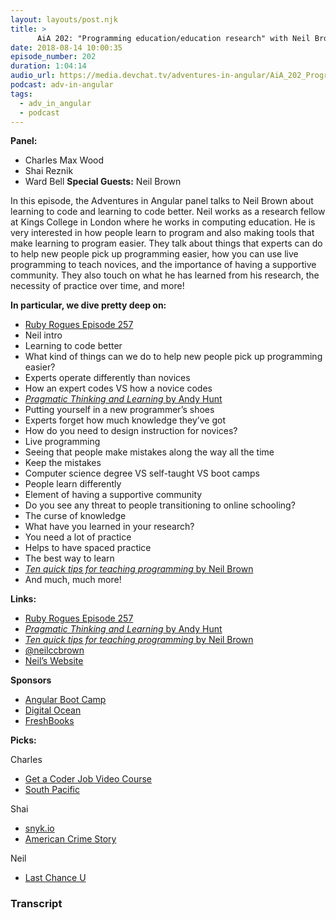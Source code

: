 ```yaml
---
layout: layouts/post.njk
title: >
      AiA 202: "Programming education/education research" with Neil Brown
date: 2018-08-14 10:00:35
episode_number: 202
duration: 1:04:14
audio_url: https://media.devchat.tv/adventures-in-angular/AiA_202_Programming_education_education_research_with_Neil_Brown.mp3
podcast: adv-in-angular
tags: 
  - adv_in_angular
  - podcast
---
```


 **Panel:**

- Charles Max Wood
- Shai Reznik
- Ward Bell
**Special Guests:** Neil Brown

In this episode, the Adventures in Angular panel talks to Neil Brown about learning to code and learning to code better. Neil works as a research fellow at Kings College in London where he works in computing education. He is very interested in how people learn to program and also making tools that make learning to program easier. They talk about things that experts can do to help new people pick up programming easier, how you can use live programming to teach novices, and the importance of having a supportive community. They also touch on what he has learned from his research, the necessity of practice over time, and more!

**In particular, we dive pretty deep on:**

- [Ruby Rogues Episode 257](https://devchat.tv/ruby-rogues/257-rr-learning-and-training-with-neil-brown/)
- Neil intro
- Learning to code better
- What kind of things can we do to help new people pick up programming easier?
- Experts operate differently than novices
- How an expert codes VS how a novice codes
- [_Pragmatic Thinking and Learning_ by Andy Hunt](https://pragprog.com/book/ahptl/pragmatic-thinking-and-learning)
- Putting yourself in a new programmer’s shoes
- Experts forget how much knowledge they’ve got
- How do you need to design instruction for novices?
- Live programming
- Seeing that people make mistakes along the way all the time
- Keep the mistakes
- Computer science degree VS self-taught VS boot camps
- People learn differently
- Element of having a supportive community
- Do you see any threat to people transitioning to online schooling?
- The curse of knowledge
- What have you learned in your research?
- You need a lot of practice
- Helps to have spaced practice
- The best way to learn
- [_Ten quick tips for teaching programming_ by Neil Brown](http://journals.plos.org/ploscompbiol/article?id=10.1371/journal.pcbi.1006023)
- And much, much more! 

**Links:**

- [Ruby Rogues Episode 257](https://devchat.tv/ruby-rogues/257-rr-learning-and-training-with-neil-brown/)
- [_Pragmatic Thinking and Learning_ by Andy Hunt](https://pragprog.com/book/ahptl/pragmatic-thinking-and-learning)
- [_Ten quick tips for teaching programming_ by Neil Brown](http://journals.plos.org/ploscompbiol/article?id=10.1371/journal.pcbi.1006023)
- [@neilccbrown](https://twitter.com/neilccbrown)
- [Neil’s Website](http://www.twistedsquare.com/)

**Sponsors**

- [Angular Boot Camp](https://angularbootcamp.com/)
- [Digital Ocean](https://www.digitalocean.com/)
- [FreshBooks](https://www.freshbooks.com/invoice?ref=11731&utm_source=pbm&utm_medium=affiliate-program&utm_influencer=419364&utm_campaign=podcast-influencers)

**Picks:**

Charles

- [Get a Coder Job Video Course](https://devchat.tv/store/get-a-coder-job-video-course/)
- [South Pacific](https://itunes.apple.com/us/movie/south-pacific-1958/id394798560)

Shai

- [snyk.io](https://snyk.io/)
- [American Crime Story](https://en.wikipedia.org/wiki/American_Crime_Story)

Neil

- [Last Chance U](https://en.wikipedia.org/wiki/Last_Chance_U)


### Transcript


